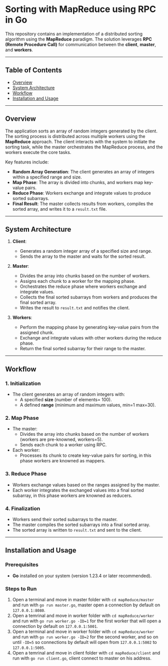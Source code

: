 # Sorting with MapReduce using RPC in Go

This repository contains an implementation of a distributed sorting algorithm using the **MapReduce** paradigm. The solution leverages **RPC (Remote Procedure Call)** for communication between the **client**, **master**, and **workers**.

---

## Table of Contents
- [Overview](#overview)
- [System Architecture](#system-architecture)
- [Workflow](#workflow)
- [Installation and Usage](#installation-and-usage)

---

## Overview

The application sorts an array of random integers generated by the client. The sorting process is distributed across multiple workers using the **MapReduce** approach. The client interacts with the system to initiate the sorting task, while the master orchestrates the MapReduce process, and the workers execute the core tasks.

Key features include:
- **Random Array Generation**: The client generates an array of integers within a specified range and size.
- **Map Phase**: The array is divided into chunks, and workers map key-value pairs.
- **Reduce Phase**: Workers exchange and integrate values to produce sorted subarrays.
- **Final Result**: The master collects results from workers, compiles the sorted array, and writes it to a `result.txt` file.

---

## System Architecture

1. **Client**:
   - Generates a random integer array of a specified size and range.
   - Sends the array to the master and waits for the sorted result.
   
2. **Master**:
   - Divides the array into chunks based on the number of workers.
   - Assigns each chunk to a worker for the mapping phase.
   - Orchestrates the reduce phase where workers exchange and integrate values.
   - Collects the final sorted subarrays from workers and produces the final sorted array.
   - Writes the result to `result.txt` and notifies the client.

4. **Workers**:
   - Perform the mapping phase by generating key-value pairs from the assigned chunk.
   - Exchange and integrate values with other workers during the reduce phase.
   - Return the final sorted subarray for their range to the master.

---

## Workflow

### 1. Initialization
- The client generates an array of random integers with:
  - A specified **size** (number of elements= 100).
  - A defined **range** (minimum and maximum values, min=1 max=30).

### 2. Map Phase
- The master:
  - Divides the array into chunks based on the number of workers (workers are pre-knowned, workers=5).
  - Sends each chunk to a worker using RPC.
- Each worker:
  - Processes its chunk to create key-value pairs for sorting, in this phase workers are knowned as mappers.

### 3. Reduce Phase
- Workers exchange values based on the ranges assigned by the master.
- Each worker integrates the exchanged values into a final sorted subarray, in this phase workers are knowned as reducers.

### 4. Finalization
- Workers send their sorted subarrays to the master.
- The master compiles the sorted subarrays into a final sorted array.
- The sorted array is written to `result.txt` and sent to the client.

---

## Installation and Usage

### Prerequisites
- **Go** installed on your system (version 1.23.4 or later recommended).

### Steps to Run
1. Open a terminal and move in master folder with `cd mapReduce/master` and run with `go run master.go`, master open a connection by default on `127.0.0.1:8080`.
2. Open a temrinal and move in worker folder with `cd mapReduce/worker` and run with `go run worker.go -ID=1` for the first worker that will open a connection by default on `127.0.0.1:5001`.
3. Open a terminal and move in worker folder with `cd mapReduce/worker` and run with `go run worker.go -ID=2` for the second worker, and so on until `-ID=5` so connections by default will open from `127.0.0.1:5002` to `127.0.0.1:5005`.
4. Open a temrinal and move in client folder with `cd mapReduce/client` and run with `go run client.go`, client connect to master on his address.




